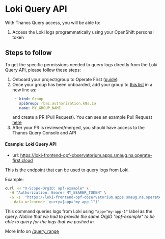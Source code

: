# Loki Query API

With Thanos Query access, you will be able to:
1. Access the Loki logs programmatically using your OpenShift personal token

## Steps to follow
To get the specific permissions needed to query logs directly from the Loki Query API, please follow these steps:

1. Onboard your project/group to Operate First ([guide][1])
2. Once your group has been onboarded, add your group to [this list][2] in a new line as: <br>
   ```yaml
    - kind: Group
      apiGroup: rbac.authorization.k8s.io
      name: MY_GROUP_NAME
   ```
   and create a PR (Pull Request). You can see an example Pull Request [here][3]
3. After your PR is reviewed/merged, you should have access to the Thanos Query Console and API

#### Example: Loki Query API

- url: https://loki-frontend-opf-observatorium.apps.smaug.na.operate-first.cloud

This is the endpoint that can be used to query logs from Loki.

Example:

```bash
curl -H "X-Scope-OrgID: opf-example" \
  -H "Authorization: Bearer MY_BEARER_TOKEN" \
  -G -s  "https://loki-frontend-opf-observatorium.apps.smaug.na.operate-first.cloud/loki/api/v1/query_range" \
  --data-urlencode 'query={app="my-app-1"}'
```

This command queries logs from Loki using `"app="my-app-1"` label as the
query.
_Notice that we had to provide the same OrgID "opf-example" to be able to query for the logs that we pushed in._

More Info on [/query_range][4]

[1]: https://github.com/operate-first/hitchhikers-guide/blob/main/pages/onboarding_project.ipynb
[2]: https://github.com/operate-first/apps/blob/master/observatorium/overlays/moc/smaug/thanos/rolebindings/opf-observatorium-view.yaml#L10
[3]: https://github.com/operate-first/apps/pull/1378
[4]: https://grafana.com/docs/loki/latest/api/#get-lokiapiv1query_range
